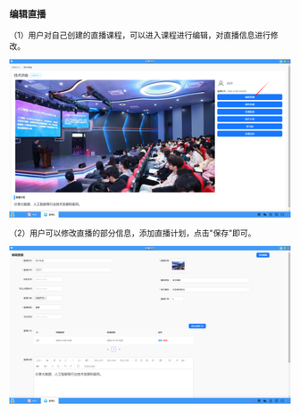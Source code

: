 ### 编辑直播
（1）用户对自己创建的直播课程，可以进入课程进行编辑，对直播信息进行修改。

![alt text](./live08.png)

（2）用户可以修改直播的部分信息，添加直播计划，点击"保存"即可。

![alt text](./live09.png)